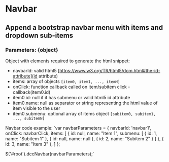 Navbar
======
Append a bootstrap navbar menu with items and dropdown sub-items
----------------------------------------------------------------
### Parameters: {object}
Object with elements required to generate the html snippet:
- navbarId: valid html5 [https://www.w3.org/TR/html5/dom.html#the-id-attribute](id attribute)
- items: array of objects `[item0, item1, ..., itemN]`
- onClick: function callback called on item/subitem click - callback(item0.id)
- item0.id: null if it has submenu or valid html5 id attribute
- item0.name: null as separator or string representing the html value of item visible to the user
- item0.submenu: optional array of items object `[subitem0, subitem1, ..., subitemN]`

Navbar code example:
`var navbarParameters = {
  navbarId: 'navbar1',
  onClick: navbarClick,
  items: [
    {
      id: null,
      name: "Item 1",
      submenu: [
        { id: 1, name: "Subitem 1" },
        { id: null, name: null },
        { id: 2, name: "Subitem 2" }
      ]
    },
    { id: 3, name: "Item 3" },
  ]
};

$('#root').dccNavbar(navbarParameters);`
